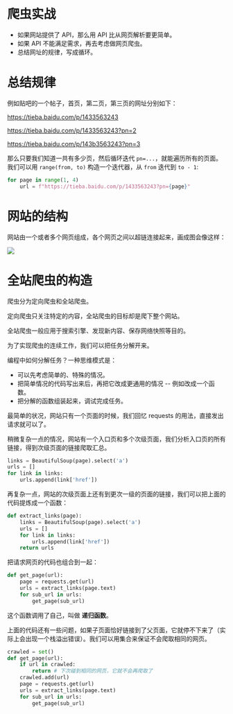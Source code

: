 # 爬虫实战

- 如果网站提供了 API，那么用 API 比从网页解析要更简单。
- 如果 API 不能满足需求，再去考虑做网页爬虫。
- 总结网址的规律，写成循环。

# 总结规律

例如贴吧的一个帖子，首页，第二页，第三页的网址分别如下：

https://tieba.baidu.com/p/1433563243

https://tieba.baidu.com/p/1433563243?pn=2

https://tieba.baidu.com/p/143b3563243?pn=3

那么只要我们知道一共有多少页，然后循环迭代 `pn=...`，就能遍历所有的页面。我们可以用 `range(from, to)` 构造一个迭代器，从 `from` 迭代到 `to - 1`:

```python
for page in range(1, 4)
    url = f"https://tieba.baidu.com/p/1433563243?pn={page}"
```

# 网站的结构

网站由一个或者多个网页组成，各个网页之间以超链连接起来，画成图会像这样：

![](https://upload.wikimedia.org/wikipedia/commons/8/83/Main_Page_Usability.png)

# 全站爬虫的构造

爬虫分为定向爬虫和全站爬虫。

定向爬虫只关注特定的内容，全站爬虫的目标却是爬下整个网站。

全站爬虫一般应用于搜索引擎、发现新内容、保存网络快照等目的。

为了实现爬虫的连续工作，我们可以把任务分解开来。

编程中如何分解任务？一种思维模式是：

- 可以先考虑简单的、特殊的情况。
- 把简单情况的代码写出来后，再把它改成更通用的情况 -- 例如改成一个函数。
- 把分解的函数组装起来，调试完成任务。

最简单的状况，网站只有一个页面的时候，我们回忆 requests 的用法，直接发出请求就可以了。

稍微复杂一点的情况，网站有一个入口页和多个次级页面，我们分析入口页的所有链接，得到次级页面的链接爬取汇总。

```python
links = BeautifulSoup(page).select('a')
urls = []
for link in links:
    urls.append(link['href'])
```

再复杂一点，网站的次级页面上还有到更次一级的页面的链接，我们可以把上面的代码提炼成一个函数：

```python
def extract_links(page):
    links = BeautifulSoup(page).select('a')
    urls = []
    for link in links:
        urls.append(link['href'])
    return urls
```

把请求网页的代码也组合到一起：

```python
def get_page(url):
    page = requests.get(url)
    urls = extract_links(page.text)
    for sub_url in urls:
        get_page(sub_url)
```

这个函数调用了自己，叫做 **递归函数**。

上面的代码还有一些问题，如果子页面恰好链接到了父页面，它就停不下来了（实际上会出现一个栈溢出错误）。我们可以用集合来保证不会爬取相同的网页。

```python
crawled = set()
def get_page(url):
    if url in crawled:
        return # 下次碰到相同的网页，它就不会再爬取了
    crawled.add(url)
    page = requests.get(url)
    urls = extract_links(page.text)
    for sub_url in urls:
        get_page(sub_url)
```
